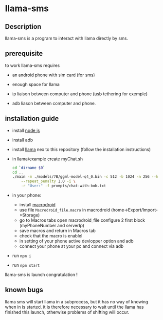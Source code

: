 # llama-sms

## Description

llama-sms is a program to interact with llama directly by sms.

## prerequisite

to work llama-sms requires 
- an android phone with sim card (for sms) 

- enough space for llama

- ip liaison between computer and phone (usb tethering for exemple)

- adb liason between computer and phone.

## installation guide

- install [node js](https://nodejs.org/en)

- install adb

- install [llama](https://github.com/ggerganov/llama.cpp) nex to this repository (follow the installation instructions)

- in llama/example create myChat.sh

  ```bash
  cd `dirname $0`
  cd ..
  ./main -m ./models/7B/ggml-model-q4_0.bin -c 512 -b 1024 -n 256 --keep 48 \
      --repeat_penalty 1.0 -i \
      -r "User:" -f prompts/chat-with-bob.txt
  ```

- in your phone:

  - install [macrodroid](https://www.macrodroid.com/)
  - use file `Macrodroid_file.macro` in macrodroid (home->Export/Import->Storage)
  - go to Macros tabs open macrodroid_file configure 2 first block (myPhoneNumber and serverIp)
  - save macros and return in Macros tab
  - check that the macro is enablel
  - in setting of your phone active devlopper option and adb
  - connect your phone at your pc and connect via adb

- run `npm i`

- run `npm start`

llama-sms is launch congratulation !

## known bugs

llama sms will start llama in a subprocess, but it has no way of knowing when in is started. it is therefore necessary to wait until the llama has finished this launch, otherwise problems of shifting will occur.
